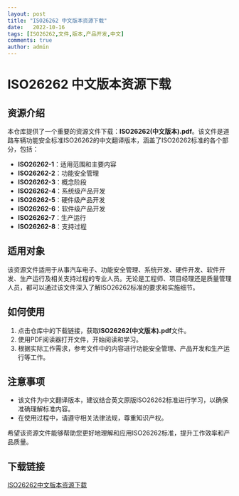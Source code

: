 ```yaml
---
layout: post
title: "ISO26262 中文版本资源下载"
date:   2022-10-16
tags: [ISO26262,文件,版本,产品开发,中文]
comments: true
author: admin
---
```

# ISO26262 中文版本资源下载

## 资源介绍

本仓库提供了一个重要的资源文件下载：**ISO26262(中文版本).pdf**。该文件是道路车辆功能安全标准ISO26262的中文翻译版本，涵盖了ISO26262标准的各个部分，包括：

- **ISO26262-1**：适用范围和主要内容
- **ISO26262-2**：功能安全管理
- **ISO26262-3**：概念阶段
- **ISO26262-4**：系统级产品开发
- **ISO26262-5**：硬件级产品开发
- **ISO26262-6**：软件级产品开发
- **ISO26262-7**：生产运行
- **ISO26262-8**：支持过程

## 适用对象

该资源文件适用于从事汽车电子、功能安全管理、系统开发、硬件开发、软件开发、生产运行及相关支持过程的专业人员。无论是工程师、项目经理还是质量管理人员，都可以通过该文件深入了解ISO26262标准的要求和实施细节。

## 如何使用

1. 点击仓库中的下载链接，获取**ISO26262(中文版本).pdf**文件。
2. 使用PDF阅读器打开文件，开始阅读和学习。
3. 根据实际工作需求，参考文件中的内容进行功能安全管理、产品开发和生产运行等工作。

## 注意事项

- 该文件为中文翻译版本，建议结合英文原版ISO26262标准进行学习，以确保准确理解标准内容。
- 在使用过程中，请遵守相关法律法规，尊重知识产权。

希望该资源文件能够帮助您更好地理解和应用ISO26262标准，提升工作效率和产品质量。

## 下载链接

[ISO26262中文版本资源下载](https://pan.quark.cn/s/40bd1e7297f1)